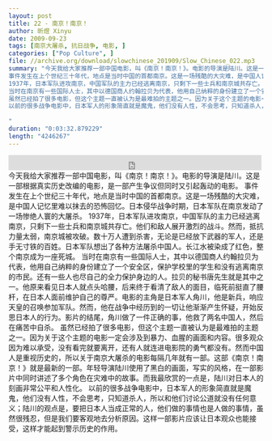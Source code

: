 ```yaml
---
layout: post
title: 22 - 南京！南京！
author: 昕煜 Xinyu
date: 2009-09-23
tags: [南京大屠杀, 抗日战争, 电影, ]
categories: ["Pop Culture", ]
file: //archive.org/download/slowchinese_201909/Slow_Chinese_022.mp3
summary: "今天我给大家推荐一部中国电影，叫《南京！南京！》。电影的导演是陆川。这是一部根据真实历史改编的电影，是一部产生争议但同时又引起轰动的电影。
事件发生在上个世纪三十年代，地点是当时中国的首都南京。这是一场残酷的大灾难，是中国人记忆里难以抹去的恐怖回忆。日本侵华战争时期，日本军队在南京发动了一场惨绝人寰的大屠杀。
1937年，日本军队进攻南京，中国军队的主力已经逃离南京，只剩下一些士兵和南京城共存亡。他们和敌人展开激烈的战斗。然而，抵抗力量太弱，南京城被攻破。数十万人遭到杀害，无论是已经放下武器的军人，还是手无寸铁的百姓。日本军队想出了各种方法屠杀中国人。长江水被染成了红色，整个南京成为一座死城。
当时在南京有一些国际人士，其中以德国商人约翰拉贝为代表，他用自己纳粹的身份建立了一个安全区，保护学校里的学生和没有逃离南京的市民。还有一些人也尽自己的全力保护身边的人。拉贝的秘书唐先生就是其中之一。他原来看见日本人就点头哈腰，后来终于看清了敌人的面目，临死前挺直了腰杆，在日本人面前维护自己的尊严。电影的主角是日本军人角川，他是新兵，响应天皇的召唤参加军队。然而，他在战争中经历到的一切让他渐渐产生怀疑，开始反思日本人的行为。影片的结尾，角川做了一件正确的事，他救了两名中国人，然后在痛苦中自杀。
虽然已经拍了很多电影，但这个主题一直被认为是最难拍的主题之一。因为关于这个主题的电影一定会涉及到暴力、血腥的画面和内容。很多观众因为难以承受，没有看完就要离开，还有人就连进电影院的勇气都没有。然而中国人是重视历史的，所以关于南京大屠杀的电影每隔几年就有一部。这部《南京！南京！》就是最新的一部。年轻导演陆川使用了黑白的画面，写实的风格，在一部影片中同时讲述了多个角色在灾难中的故事。而我最欣赏的一点是，陆川对日本人的刻画非常公平和人性化。
以前的很多战争电影中，日本军人的形象简直就是魔鬼，他们没有人性，不会思考，只知道杀人，所以和他们讨论公道就没有任何意义；陆川的观点是，要把日本人当成正常的人，他们做的事情也是人做的事情，虽然很残忍，但是我们要客观地去分析原因。这样一部影片应该让日本观众也能接受，这样才能起到警示历史的作用。
 
"
duration: "0:03:32.879229"
length: "4246267"
---
```


<iframe src="https://archive.org/embed/slowchinese_201909/Slow_Chinese_022.mp3" width="500" height="30" frameborder="0" webkitallowfullscreen="true" mozallowfullscreen="true" allowfullscreen></iframe>
今天我给大家推荐一部中国电影，叫《南京！南京！》。电影的导演是陆川。这是一部根据真实历史改编的电影，是一部产生争议但同时又引起轰动的电影。
事件发生在上个世纪三十年代，地点是当时中国的首都南京。这是一场残酷的大灾难，是中国人记忆里难以抹去的恐怖回忆。日本侵华战争时期，日本军队在南京发动了一场惨绝人寰的大屠杀。
1937年，日本军队进攻南京，中国军队的主力已经逃离南京，只剩下一些士兵和南京城共存亡。他们和敌人展开激烈的战斗。然而，抵抗力量太弱，南京城被攻破。数十万人遭到杀害，无论是已经放下武器的军人，还是手无寸铁的百姓。日本军队想出了各种方法屠杀中国人。长江水被染成了红色，整个南京成为一座死城。
当时在南京有一些国际人士，其中以德国商人约翰拉贝为代表，他用自己纳粹的身份建立了一个安全区，保护学校里的学生和没有逃离南京的市民。还有一些人也尽自己的全力保护身边的人。拉贝的秘书唐先生就是其中之一。他原来看见日本人就点头哈腰，后来终于看清了敌人的面目，临死前挺直了腰杆，在日本人面前维护自己的尊严。电影的主角是日本军人角川，他是新兵，响应天皇的召唤参加军队。然而，他在战争中经历到的一切让他渐渐产生怀疑，开始反思日本人的行为。影片的结尾，角川做了一件正确的事，他救了两名中国人，然后在痛苦中自杀。
虽然已经拍了很多电影，但这个主题一直被认为是最难拍的主题之一。因为关于这个主题的电影一定会涉及到暴力、血腥的画面和内容。很多观众因为难以承受，没有看完就要离开，还有人就连进电影院的勇气都没有。然而中国人是重视历史的，所以关于南京大屠杀的电影每隔几年就有一部。这部《南京！南京！》就是最新的一部。年轻导演陆川使用了黑白的画面，写实的风格，在一部影片中同时讲述了多个角色在灾难中的故事。而我最欣赏的一点是，陆川对日本人的刻画非常公平和人性化。
以前的很多战争电影中，日本军人的形象简直就是魔鬼，他们没有人性，不会思考，只知道杀人，所以和他们讨论公道就没有任何意义；陆川的观点是，要把日本人当成正常的人，他们做的事情也是人做的事情，虽然很残忍，但是我们要客观地去分析原因。这样一部影片应该让日本观众也能接受，这样才能起到警示历史的作用。
 

